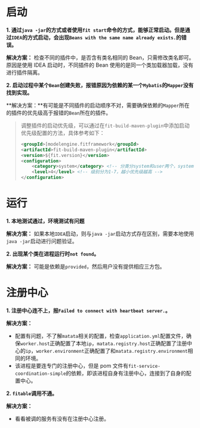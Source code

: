 # 启动

**1. 通过`java -jar`的方式或者使用`fit start`命令的方式，能够正常启动。但是通过`IDEA`的方式启动，会出现`Beans with the same name already exists.`的错误。**

**解决方案：** 检查不同的插件中，是否含有类名相同的 Bean，只需修改类名即可。原因是使用 IDEA 启动时，不同插件的 Bean 使用的是同一个类加载器加载，没有进行插件隔离。

**2. 启动过程中某个`Bean`创建失败，报错原因为依赖的某一个`Mybatis`的`Mapper`没有找到实现。**

**解决方案：**有可能是不同插件的启动顺序不对，需要确保依赖的`Mapper`所在的插件的优先级高于报错的`Bean`所在的插件。

> 调整插件的启动优先级，可以通过在`fit-build-maven-plugin`中添加启动优先级配置的方法，具体参考如下：
>
> ```xml
> <groupId>[modelengine.fitframework</groupId>
> <artifactId>fit-build-maven-plugin</artifactId>
> <version>${fit.version}</version>
> <configuration>
>     <category>system</category> <!-- 分类分system和user两个，system优先于user -->
>     <level>4</level> <!-- 级别分为1-7，越小优先级越高 -->
> </configuration>
> ```

# 运行

**1. 本地测试通过，环境测试有问题**

**解决方案：** 如果本地`IDEA`启动，则与`java -jar`启动方式存在区别，需要本地使用`java -jar`启动进行问题验证。

**2. 出现某个类在进程运行时`not found`。**

**解决方案：** 可能是依赖是`provided`，然后用户没有提供相应三方包。

# 注册中心

**1. 注册中心连不上，报`Failed to connect with heartbeat server.`。**

**解决方案：**

- 配置有问题，不了解`matata`相关的配置，检查`application.yml`配置文件，确保`worker.host`正确配置了本地`ip`，`matata.registry.host`正确配置了注册中心的`ip`，`worker.environment`正确配置了和`matata.registry.environment`相同的环境。
- 该进程是要连专门的注册中心，但是 pom 文件有`fit-service-coordination-simple`的依赖，即该进程自身有注册中心，连接到了自身的配置中心。

**2. `fitable`调用不通。**

**解决方案：**

- 看看被调的服务有没有在注册中心注册。
